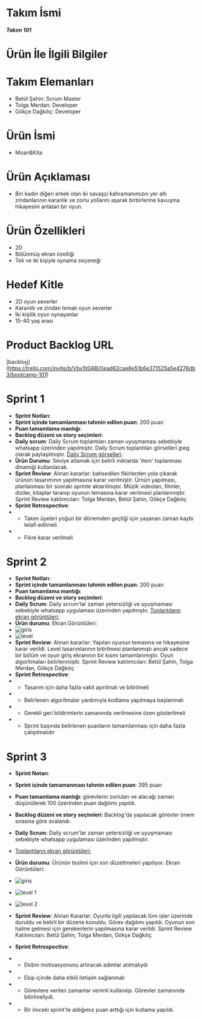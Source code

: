 # Takım İsmi
##### Takım 101
# Ürün İle İlgili Bilgiler
# Takım Elemanları
- Betül Şahin: Scrum Master
- Tolga Merdan: Developer
- Gökçe Dağkılıç: Developer
# Ürün İsmi
- Moan&Kita
# Ürün Açıklaması
- Biri kadın diğeri erkek olan iki savaşçı kahramanımızın yer altı zindanlarının karanlık ve zorlu yollarını aşarak birbirlerine kavuşma hikayesini anlatan bir oyun.
# Ürün Özellikleri
- 2D
- Bölünmüş ekran özelliği 
- Tek ve iki kişiyle oynama seçeneği 
# Hedef Kitle
- 2D oyun severler
- Karanlık ve zindan temalı oyun severler
- İki kişilik oyun oynayanlar
- 15-40 yaş arası
# Product Backlog URL
[backlog] (https://trello.com/invite/b/Vbv5tG6B/0ead62cae8e51b6e371525a5e4276db3/bootcamp-101)

# Sprint 1
- **Sprint Notları**: 
- **Sprint içinde tamamlanması tahmin edilen puan**: 200 puan
- **Puan tamamlama mantığı**: 
- **Backlog düzeni ve story seçimleri**:
- **Daily scrum**: Daily Scrum toplantıları zaman uyuşmaması sebebiyle whatsapp üzerinden yapılmıştır. Daily Scrum toplantıları görselleri jpeg olarak paylaşılmıştır.
[Daily Scrum görselleri](https://drive.google.com/drive/folders/1OwXNVc2IN1Ze076D6qi3QH3Mvd-rzIYD?usp=sharing).
- **Ürün Durumu**: Seviye atlamak için belirli miktarda 'item' toplanması dinamiği kullanılacak. 
- **Sprint Review**: Alınan kararlar: bahsedilen fikirlerden yola çıkarak ürünün tasarımının yapılmasına karar verilmiştir. Ürnün yapılması, planlanması bir sonraki sprinte aktarılmıştır. Müzik videoları, filmler, diziler, kitaplar taranıp oyunun temasına karar verilmesi planlanmıştır. Sprint Review katılımcıları: Tolga Merdan, Betül Şahin, Gökçe Dağkılıç
- **Sprint Retrospective**: 
- - Takım üyeleri yoğun bir dönemden geçtiği için yaşanan zaman kaybı telafi edilmeli
- - Fikre karar verilmeli

# Sprint 2
- **Sprint Notları**:
- **Sprint içinde tamamlanması tahmin edilen puan**: 200 puan
- **Puan tamamlama mantığı**:
- **Backlog düzeni ve story seçimleri**: 
- **Daily Scrum**: Daily scrum'lar zaman yetersizliği ve uyuşmaması sebebiyle whatsapp uygulaması üzerinden yapılmıştır. 
 [Toplantıların ekran görüntüleri;](https://drive.google.com/drive/folders/1arC0Vjo9Rs4pA3WZRDr-ohEWxfXkCe2R?usp=sharing)
- **Ürün durumu**: Ekran Görüntüleri: 
- ![giris](https://user-images.githubusercontent.com/95382941/169895991-7f50e31b-7a16-4d03-b593-0ba678ac2c9c.PNG)
- ![level](https://user-images.githubusercontent.com/95382941/169895607-1c6a3261-0c52-45f6-a600-1325e49ebdd2.PNG)
- **Sprint Review**:  Alınan kararlar: Yapılan oyunun temasına ve hikayesine karar verildi. Level tasarımlarının bitirilmesi planlanmıştı ancak sadece bir bölüm ve oyun giriş ekranının bir kısmı tamamlanmıştır. Oyun algoritmaları belirlenmiştir. Sprint Review katılımcıları: Betül Şahin, Tolga Merdan, Gökçe Dağkılıç
- **Sprint Retrospective**:
- - Tasarım için daha fazla vakit ayırılmalı ve bitirilmeli
- - Belirlenen algoritmalar yardımıyla kodlama yapılmaya başlanmalı
- - Gerekli geri bildirimlerin zamanında verilmesine özen gösterilmeli
- - Sprint başında belirlenen puanların tamamlanması için daha fazla çalışılmalıdır

# Sprint 3
- **Sprint Notarı**:
- **Sprint içinde tamamanması tahmin edilen puan**: 395 puan
- **Puan tamamlama mantığı**: görevlerin zorluları ve alacağı zaman düşünülerek 100 üzerinden puan dağılımı yapıldı.
- **Backlog düzeni ve story seçimleri**: Backlog'da yapılacak görevler önem sırasına göre sıralandı.
- **Daily Scrum**: Daily scrum'lar zaman yetersizliği ve uyuşmaması sebebiyle whatsapp uygulaması üzerinden yapılmıştır. 
- [Toplantıların ekran görüntüleri:](https://drive.google.com/drive/folders/1Ke3gxwdw0u2w1qlHPzE-Aqgya0zMSbvZ?usp=sharing)
- **Ürün durumu**: Ürünün teslimi için son düzeltmeleri yapılıyor. Ekran Görüntüleri:
- ![giris](https://user-images.githubusercontent.com/95382941/172234356-763df7cc-760b-49d8-a971-4e2cb526f3ca.PNG)
- ![level 1](https://user-images.githubusercontent.com/95382941/172234457-074d538b-c879-4154-92cb-00a12c1856ef.PNG)
- ![level 2](https://user-images.githubusercontent.com/95382941/172234570-51057abc-86ae-4d0f-b4b2-14e024a9213d.PNG)

- **Sprint Review**: Alınan Kararlar: Oyunla ilgili yapılacak tüm işler üzerinde duruldu ve belirli bir düzene konuldu. Görev dağılımı yapıldı. Oyunun son haline gelmesi için gerekenlerin yapılmasına karar verildi. Sprint Review Katılımcıları: Betül Şahin, Tolga Merdan, Gökçe Dağkılıç
- **Sprint Retrospective**:
- - Ekibin motivasyonunu artıracak adımlar atılmalıydı
- - Ekip içinde daha etkili iletişim sağlanmalı
- - Görevlere verilen zamanlar verimli kullanılıp. Görevler zamanında bitirlmeliydi.
- - Bir önceki sprint'te aldığımız puan arttığı için kutlama yapıldı.  
